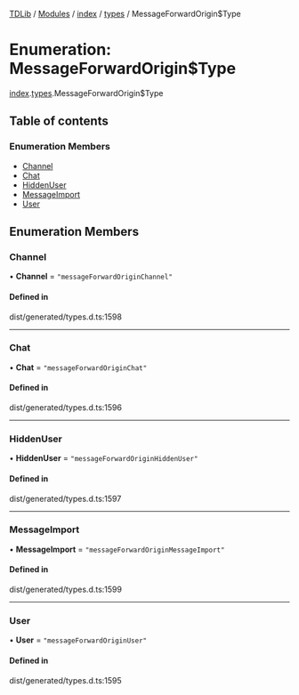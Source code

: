 [TDLib](../README.md) / [Modules](../modules.md) / [index](../modules/index.md) / [types](../modules/index.types.md) / MessageForwardOrigin$Type

# Enumeration: MessageForwardOrigin$Type

[index](../modules/index.md).[types](../modules/index.types.md).MessageForwardOrigin$Type

## Table of contents

### Enumeration Members

- [Channel](index.types.MessageForwardOrigin_Type.md#channel)
- [Chat](index.types.MessageForwardOrigin_Type.md#chat)
- [HiddenUser](index.types.MessageForwardOrigin_Type.md#hiddenuser)
- [MessageImport](index.types.MessageForwardOrigin_Type.md#messageimport)
- [User](index.types.MessageForwardOrigin_Type.md#user)

## Enumeration Members

### Channel

• **Channel** = ``"messageForwardOriginChannel"``

#### Defined in

dist/generated/types.d.ts:1598

___

### Chat

• **Chat** = ``"messageForwardOriginChat"``

#### Defined in

dist/generated/types.d.ts:1596

___

### HiddenUser

• **HiddenUser** = ``"messageForwardOriginHiddenUser"``

#### Defined in

dist/generated/types.d.ts:1597

___

### MessageImport

• **MessageImport** = ``"messageForwardOriginMessageImport"``

#### Defined in

dist/generated/types.d.ts:1599

___

### User

• **User** = ``"messageForwardOriginUser"``

#### Defined in

dist/generated/types.d.ts:1595
